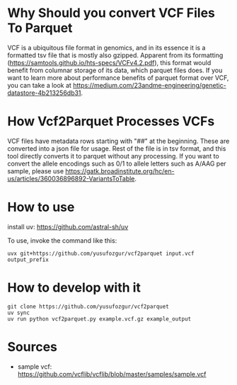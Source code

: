 # Why Should you convert VCF Files To Parquet

VCF is a ubiquitous file format in genomics, and in its essence it is a formatted tsv file that is mostly also gzipped. Apparent from its formatting (https://samtools.github.io/hts-specs/VCFv4.2.pdf), this format would benefit from columnar storage of its data, which parquet files does. If you want to learn more about performance benefits of parquet format over VCF, you can take a look at https://medium.com/23andme-engineering/genetic-datastore-4b213256db31.

# How Vcf2Parquet Processes VCFs

VCF files have metadata rows starting with "##" at the beginning. These are converted into a json file for usage. Rest of the file is in tsv format, and this tool directly converts it to parquet without any processing. If you want to convert the allele encodings such as 0/1 to allele letters such as A/AAG per sample, please 
use https://gatk.broadinstitute.org/hc/en-us/articles/360036896892-VariantsToTable.

# How to use

install uv: https://github.com/astral-sh/uv

To use, invoke the command like this:
```
uvx git+https://github.com/yusufozgur/vcf2parquet input.vcf output_prefix
```

# How to develop with it

```
git clone https://github.com/yusufozgur/vcf2parquet
uv sync
uv run python vcf2parquet.py example.vcf.gz example_output
```

# Sources

-   sample vcf: https://github.com/vcflib/vcflib/blob/master/samples/sample.vcf